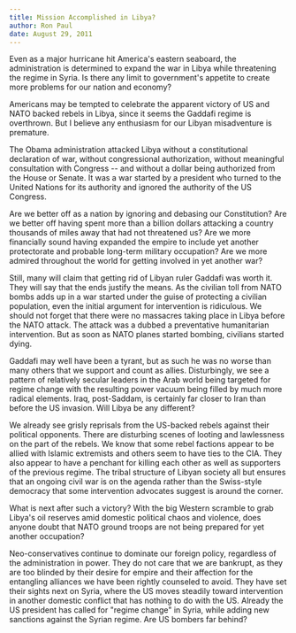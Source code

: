 ```yaml
---
title: Mission Accomplished in Libya?
author: Ron Paul
date: August 29, 2011
---
```


Even as a major hurricane hit America's eastern seaboard, the
administration is determined to expand the war in Libya while
threatening the regime in Syria. Is there any limit to government's
appetite to create more problems for our nation and economy?

Americans may be tempted to celebrate the apparent victory of US and
NATO backed rebels in Libya, since it seems the Gaddafi regime is
overthrown. But I believe any enthusiasm for our Libyan misadventure is
premature.

The Obama administration attacked Libya without a constitutional
declaration of war, without congressional authorization, without
meaningful consultation with Congress -- and without a dollar being
authorized from the House or Senate. It was a war started by a
president who turned to the United Nations for its authority and
ignored the authority of the US Congress.

Are we better off as a nation by ignoring and debasing our
Constitution? Are we better off having spent more than a billion
dollars attacking a country thousands of miles away that had not
threatened us? Are we more financially sound having expanded the empire
to include yet another protectorate and probable long-term military
occupation? Are we more admired throughout the world for getting
involved in yet another war?

Still, many will claim that getting rid of Libyan ruler Gaddafi was
worth it. They will say that the ends justify the means. As the
civilian toll from NATO bombs adds up in a war started under the guise
of protecting a civilian population, even the initial argument for
intervention is ridiculous. We should not forget that there were no
massacres taking place in Libya before the NATO attack. The attack was
a dubbed a preventative humanitarian intervention. But as soon as NATO
planes started bombing, civilians started dying.

Gaddafi may well have been a tyrant, but as such he was no worse than
many others that we support and count as allies. Disturbingly, we see a
pattern of relatively secular leaders in the Arab world being targeted
for regime change with the resulting power vacuum being filled by much
more radical elements. Iraq, post-Saddam, is certainly far closer to
Iran than before the US invasion. Will Libya be any different?

We already see grisly reprisals from the US-backed rebels against their
political opponents. There are disturbing scenes of looting and
lawlessness on the part of the rebels. We know that some rebel factions
appear to be allied with Islamic extremists and others seem to have
ties to the CIA. They also appear to have a penchant for killing each
other as well as supporters of the previous regime. The tribal
structure of Libyan society all but ensures that an ongoing civil war
is on the agenda rather than the Swiss-style democracy that some
intervention advocates suggest is around the corner.

What is next after such a victory? With the big Western scramble to
grab Libya's oil reserves amid domestic political chaos and violence,
does anyone doubt that NATO ground troops are not being prepared for
yet another occupation?

Neo-conservatives continue to dominate our foreign policy, regardless
of the administration in power. They do not care that we are bankrupt,
as they are too blinded by their desire for empire and their affection
for the entangling alliances we have been rightly counseled to avoid.
They have set their sights next on Syria, where the US moves steadily
toward intervention in another domestic conflict that has nothing to do
with the US. Already the US president has called for "regime change" in
Syria, while adding new sanctions against the Syrian regime. Are US
bombers far behind?
